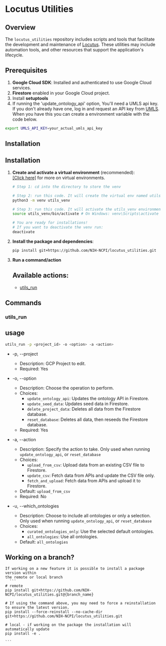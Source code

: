 # Locutus Utilities

## Overview

The `locutus_utilities` repository includes scripts and tools that facilitate the development and maintenance of [Locutus](https://github.com/NIH-NCPI/locutus). These utilities may include automation tools, and other resources that support the application's lifecycle.


## Prerequisites

1. **Google Cloud SDK**: Installed and authenticated to use Google Cloud services.
2. **Firestore** enabled in your Google Cloud project.
3. Install **setuptools**
4. If running the 'update_ontology_api' option, You'll need a UMLS api key. If you don't already have one, log in and request an API key from [UMLS](https://uts.nlm.nih.gov/uts/). When you have this you can create a environment variable with the code below. 
```bash
export UMLS_API_KEY=your_actual_umls_api_key
```

## Installation

## Installation

1. **Create and activate a virtual environment** (recommended):<br>
[[Click here]]("https://realpython.com/python-virtual-environments-a-primer/") for more on virtual environments.

    ```bash
    # Step 1: cd into the directory to store the venv

    # Step 2: run this code. It will create the virtual env named utils_venv in the current directory.
    python3 -m venv utils_venv

    # Step 3: run this code. It will activate the utils_venv environment
    source utils_venv/bin/activate # On Windows: venv\Scripts\activate

    # You are ready for installations! 
    # If you want to deactivate the venv run:
    deactivate
    ```

2. **Install the package and dependencies**:
    ```bash
    pip install git+https://github.com/NIH-NCPI/locutus_utilities.git
    ```
3. **Run a command/action**

   ## Available actions:
   * [utils_run](#utils_run) <br>

## Commands
### utils_run 
## usage 
```bash
utils_run -p <project_id> -o <option> -a <action>
```
* -p, --project
    * Description: GCP Project to edit.
    * Required: Yes

* -o, --option
    * Description: Choose the operation to perform.
    * Choices:
        * `update_ontology_api`: Updates the ontology API in Firestore.
        * `update_seed_data`: Updates seed data in Firestore.
        * `delete_project_data`: Deletes all data from the Firestore database.
        * `reset_database`: Deletes all data, then reseeds the Firestore database.
    * Required: Yes

* -a, --action
    * Description: Specify the action to take. Only used when running `update_ontology_api`, or `reset_database`
    * Choices:
        * `upload_from_csv`: Upload data from an existing CSV file to Firestore.
        * `update_csv`: Fetch data from APIs and update the CSV file only.
        * `fetch_and_upload`: Fetch data from APIs and upload it to Firestore.
    * Default: `upload_from_csv`
    * Required: No 

* -u, --which_ontologies
    * Description: Choose to include all ontologies or only a selection. Only used when running `update_ontology_api`, or `reset_database`
    * Choices:
        * `curated_ontologies_only`: Use the selected default ontologies.
        * `all_ontologies`: Use all ontologies.
    * Default: `all_ontologies`

## Working on a branch?
    If working on a new feature it is possible to install a package version within
    the remote or local branch
      ```
    # remote
    pip install git+https://github.com/NIH-NCPI/locutus_utilities.git@{branch_name}

    # If using the command above, you may need to force a reinstallation to ensure the latest version.
    pip install --force-reinstall --no-cache-dir git+https://github.com/NIH-NCPI/locutus_utilities.git

    # local - if working on the package the installation will automatically update
    pip install -e .

    ```